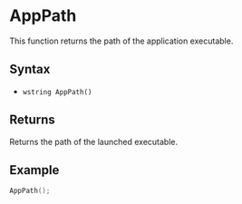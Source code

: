 # AppPath

This function returns the path of the application executable.

## Syntax

- `wstring AppPath()`

## Returns

Returns the path of the launched executable.

## Example

```lua
AppPath();
```